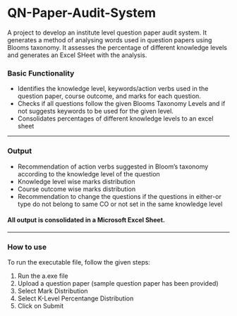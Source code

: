# QN-Paper-Audit-System
A project to develop an institute level question paper audit system.
It generates a method of analysing words used in question papers using Blooms taxonomy. It assesses the percentage of different knowledge levels and generates an Excel SHeet with the analysis.

<h3>Basic Functionality</h3>
<ul>
   <li>Identifies the knowledge level, keywords/action verbs used in the question paper, course outcome, and marks for each question.</li>
   <li>Checks if all questions follow the given Blooms Taxonomy Levels and if not suggests keywords to be used for the given level.</li>
   <li>Consolidates percentages of different knowledge levels to an excel sheet</li>
</ul>

<hr>

<h3>Output</h3>
<ul>
  <li> Recommendation of action verbs suggested in Bloom’s taxonomy according to the knowledge level of the question </li>
	<li>Knowledge level wise marks distribution </li>
	<li>Course outcome wise marks distribution</li>
  <li>Recommendation to change the questions if the questions in either-or type do not belong to same CO or not set in the same knowledge level</li>
 </ul>
 <h4>All output is consolidated in a Microsoft Excel Sheet.</h4>
 
<hr>

<h3> How to use </h3>
<p>To run the executable file, follow the given steps: </p>
<ol>
	<li> Run the a.exe file </li>
	<li> Upload a question paper (sample question paper has been provided) </li>
	<li> Select Mark Distribution </li>
	<li> Select K-Level Percentange Distribution </li>
	<li> Click on Submit </li>
</ol>

